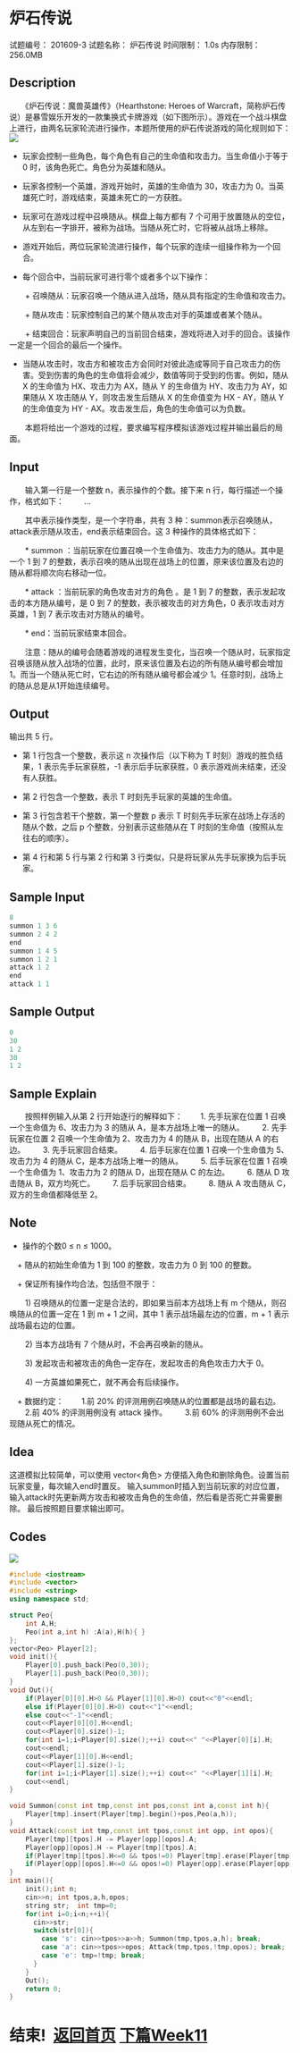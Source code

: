 # 炉石传说

试题编号：	201609-3
试题名称：	炉石传说
时间限制：	1.0s
内存限制：	256.0MB
## Description

　　《炉石传说：魔兽英雄传》（Hearthstone: Heroes of Warcraft，简称炉石传说）是暴雪娱乐开发的一款集换式卡牌游戏（如下图所示）。游戏在一个战斗棋盘上进行，由两名玩家轮流进行操作，本题所使用的炉石传说游戏的简化规则如下：
![](https://blog.xupengbo.online/images/hearthstone.jpg?raw=true)
 * 玩家会控制一些角色，每个角色有自己的生命值和攻击力。当生命值小于等于 0 时，该角色死亡。角色分为英雄和随从。
  
 * 玩家各控制一个英雄，游戏开始时，英雄的生命值为 30，攻击力为 0。当英雄死亡时，游戏结束，英雄未死亡的一方获胜。
  
 * 玩家可在游戏过程中召唤随从。棋盘上每方都有 7 个可用于放置随从的空位，从左到右一字排开，被称为战场。当随从死亡时，它将被从战场上移除。
  
 * 游戏开始后，两位玩家轮流进行操作，每个玩家的连续一组操作称为一个回合。
  
 * 每个回合中，当前玩家可进行零个或者多个以下操作：
  
　　+ 召唤随从：玩家召唤一个随从进入战场，随从具有指定的生命值和攻击力。
  
　　+ 随从攻击：玩家控制自己的某个随从攻击对手的英雄或者某个随从。
  
　　+ 结束回合：玩家声明自己的当前回合结束，游戏将进入对手的回合。该操作一定是一个回合的最后一个操作。
  
 * 当随从攻击时，攻击方和被攻击方会同时对彼此造成等同于自己攻击力的伤害。受到伤害的角色的生命值将会减少，数值等同于受到的伤害。例如，随从 X 的生命值为 HX、攻击力为 AX，随从 Y 的生命值为 HY、攻击力为 AY，如果随从 X 攻击随从 Y，则攻击发生后随从 X 的生命值变为 HX - AY，随从 Y 的生命值变为 HY - AX。攻击发生后，角色的生命值可以为负数。
 
　　本题将给出一个游戏的过程，要求编写程序模拟该游戏过程并输出最后的局面。
  
## Input
　　输入第一行是一个整数 n，表示操作的个数。接下来 n 行，每行描述一个操作，格式如下：
　　<action> <arg1> <arg2> ...
	
　　其中<action>表示操作类型，是一个字符串，共有 3 种：summon表示召唤随从，attack表示随从攻击，end表示结束回合。这 3 种操作的具体格式如下：
	
　　* summon <position> <attack> <health>：当前玩家在位置<position>召唤一个生命值为<health>、攻击力为<attack>的随从。其中<position>是一个 1 到 7 的整数，表示召唤的随从出现在战场上的位置，原来该位置及右边的随从都将顺次向右移动一位。
	
　　* attack <attacker> <defender>：当前玩家的角色<attacker>攻击对方的角色 <defender>。<attacker>是 1 到 7 的整数，表示发起攻击的本方随从编号，<defender>是 0 到 7 的整数，表示被攻击的对方角色，0 表示攻击对方英雄，1 到 7 表示攻击对方随从的编号。
	
　　* end：当前玩家结束本回合。
  
　　注意：随从的编号会随着游戏的进程发生变化，当召唤一个随从时，玩家指定召唤该随从放入战场的位置，此时，原来该位置及右边的所有随从编号都会增加 1。而当一个随从死亡时，它右边的所有随从编号都会减少 1。任意时刻，战场上的随从总是从1开始连续编号。
  
## Output
输出共 5 行。
+ 第 1 行包含一个整数，表示这 n 次操作后（以下称为 T 时刻）游戏的胜负结果，1 表示先手玩家获胜，-1 表示后手玩家获胜，0 表示游戏尚未结束，还没有人获胜。
  
+ 第 2 行包含一个整数，表示 T 时刻先手玩家的英雄的生命值。
  
+ 第 3 行包含若干个整数，第一个整数 p 表示 T 时刻先手玩家在战场上存活的随从个数，之后 p 个整数，分别表示这些随从在 T 时刻的生命值（按照从左往右的顺序）。
  
+ 第 4 行和第 5 行与第 2 行和第 3 行类似，只是将玩家从先手玩家换为后手玩家。
  
## Sample Input
```cpp
8
summon 1 3 6
summon 2 4 2
end
summon 1 4 5
summon 1 2 1
attack 1 2
end
attack 1 1
```
## Sample Output
```cpp
0
30
1 2
30
1 2
```
## Sample Explain
　　按照样例输入从第 2 行开始逐行的解释如下：
　　1. 先手玩家在位置 1 召唤一个生命值为 6、攻击力为 3 的随从 A，是本方战场上唯一的随从。
　　2. 先手玩家在位置 2 召唤一个生命值为 2、攻击力为 4 的随从 B，出现在随从 A 的右边。
　　3. 先手玩家回合结束。
　　4. 后手玩家在位置 1 召唤一个生命值为 5、攻击力为 4 的随从 C，是本方战场上唯一的随从。
　　5. 后手玩家在位置 1 召唤一个生命值为 1、攻击力为 2 的随从 D，出现在随从 C 的左边。
　　6. 随从 D 攻击随从 B，双方均死亡。
　　7. 后手玩家回合结束。
　　8. 随从 A 攻击随从 C，双方的生命值都降低至 2。
## Note
  + 操作的个数0 ≤ n ≤ 1000。
	
　+ 随从的初始生命值为 1 到 100 的整数，攻击力为 0 到 100 的整数。
 
　+ 保证所有操作均合法，包括但不限于：
 
　　1) 召唤随从的位置一定是合法的，即如果当前本方战场上有 m 个随从，则召唤随从的位置一定在 1 到 m + 1 之间，其中 1 表示战场最左边的位置，m + 1 表示战场最右边的位置。
  
　　2) 当本方战场有 7 个随从时，不会再召唤新的随从。
  
　　3) 发起攻击和被攻击的角色一定存在，发起攻击的角色攻击力大于 0。
  
　　4) 一方英雄如果死亡，就不再会有后续操作。
  
　+ 数据约定：
　　1.前 20% 的评测用例召唤随从的位置都是战场的最右边。
　　2.前 40% 的评测用例没有 attack 操作。
　　3.前 60% 的评测用例不会出现随从死亡的情况。
## Idea
这道模拟比较简单，可以使用 vector<角色> 方便插入角色和删除角色。设置当前玩家变量，每次输入end时置反。
输入summon时插入到当前玩家的对应位置，输入attack时先更新两方攻击和被攻击角色的生命值，然后看是否死亡并需要删除。
最后按照题目要求输出即可。

## Codes
![](https://blog.xupengbo.online/images/csp201609-3.PNG?raw=true)
```cpp
#include <iostream>
#include <vector>
#include <string>
using namespace std;

struct Peo{
	int A,H;
	Peo(int a,int h) :A(a),H(h){ }
};
vector<Peo> Player[2];
void init(){
	Player[0].push_back(Peo(0,30));
	Player[1].push_back(Peo(0,30));	
}
void Out(){
	if(Player[0][0].H>0 && Player[1][0].H>0) cout<<"0"<<endl;
	else if(Player[0][0].H>0) cout<<"1"<<endl;
	else cout<<"-1"<<endl;
	cout<<Player[0][0].H<<endl;
	cout<<Player[0].size()-1;
	for(int i=1;i<Player[0].size();++i) cout<<" "<<Player[0][i].H;
	cout<<endl;
	cout<<Player[1][0].H<<endl;
	cout<<Player[1].size()-1;
	for(int i=1;i<Player[1].size();++i) cout<<" "<<Player[1][i].H;
	cout<<endl;
}

void Summon(const int tmp,const int pos,const int a,const int h){
	Player[tmp].insert(Player[tmp].begin()+pos,Peo(a,h));
} 
void Attack(const int tmp,const int tpos,const int opp, int opos){
	Player[tmp][tpos].H -= Player[opp][opos].A;
	Player[opp][opos].H -= Player[tmp][tpos].A;
	if(Player[tmp][tpos].H<=0 && tpos!=0) Player[tmp].erase(Player[tmp].begin()+tpos);
	if(Player[opp][opos].H<=0 && opos!=0) Player[opp].erase(Player[opp].begin()+opos);
}
int main(){
	init();int n;
	cin>>n; int tpos,a,h,opos;
	string str;  int tmp=0;
	for(int i=0;i<n;++i){
	  cin>>str; 
	  switch(str[0]){
	  	case 's': cin>>tpos>>a>>h; Summon(tmp,tpos,a,h); break;
	  	case 'a': cin>>tpos>>opos; Attack(tmp,tpos,!tmp,opos); break;
	  	case 'e': tmp=!tmp; break;
	  }
	}
	Out(); 
	return 0;
} 
```
# 结束! &nbsp;[返回首页](./index.md)  [下篇Week11](./week11.md)
